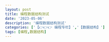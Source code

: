 ```yaml
---
layout: post
title: 编程数据结构测试
date: '2023-05-06'
description: '编程数据结构测试'
categories: ['【👉👉👉 编程专栏】','【数据结构】']
tags: [编程,数据结构]
---
```


